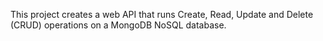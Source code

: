 This project creates a web API that runs Create, Read, Update and Delete (CRUD) operations on a MongoDB NoSQL database.

